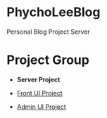 # PhychoLeeBlog
Personal Blog Project Server

# Project Group

- **Server Project**

- [Front UI Project](https://github.com/phycholee/phycholee-blog)

- [Admin UI Project](https://github.com/phycholee/phycholee-blog-admin)
